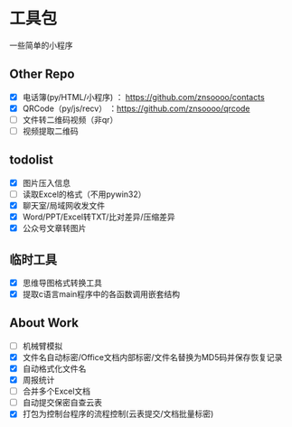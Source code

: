 # 工具包
一些简单的小程序

## Other Repo
- [x] 电话簿(py/HTML/小程序) ： https://github.com/znsoooo/contacts
- [x] QRCode（py/js/recv） ：https://github.com/znsoooo/qrcode
- [ ] 文件转二维码视频（非qr）
- [ ] 视频提取二维码

## todolist
- [x] 图片压入信息
- [ ] 读取Excel的格式（不用pywin32）
- [x] 聊天室/局域网收发文件
- [x] Word/PPT/Excel转TXT/比对差异/压缩差异
- [x] 公众号文章转图片

## 临时工具
- [x] 思维导图格式转换工具
- [x] 提取c语言main程序中的各函数调用嵌套结构

## About Work
- [ ] 机械臂模拟
- [x] 文件名自动标密/Office文档内部标密/文件名替换为MD5码并保存恢复记录
- [x] 自动格式化文件名
- [x] 周报统计
- [ ] 合并多个Excel文档
- [ ] 自动提交保密自查云表
- [x] 打包为控制台程序的流程控制(云表提交/文档批量标密)
